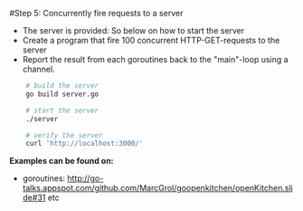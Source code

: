 #Step 5: Concurrently fire requests to a server

- The server is provided: So below on how to start the server
- Create a program that fire 100 concurrent HTTP-GET-requests to the server
- Report the result from each goroutines back to the "main"-loop using a channel.


``` sh
    # build the server
    go build server.go

    # start the server 
    ./server

    # verify the server
    curl 'http://localhost:3000/'

```

**Examples can be found on:**
- goroutines: http://go-talks.appspot.com/github.com/MarcGrol/goopenkitchen/openKitchen.slide#31 etc
